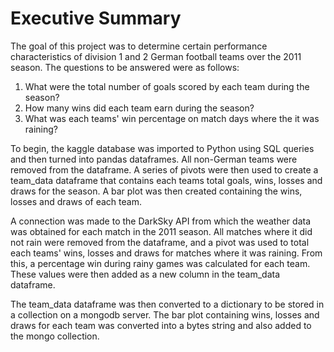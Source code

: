 # Executive Summary

The goal of this project was to determine certain performance characteristics of division 1 and 2 German football teams over the 2011 season. The questions to be answered were as follows:

1. What were the total number of goals scored by each team during the season?
2. How many wins did each team earn during the season?
3. What was each teams' win percentage on match days where the it was raining?

To begin, the kaggle database was imported to Python using SQL queries and then turned into pandas dataframes. All non-German teams were removed from the dataframe. A series of pivots were then used to create a team_data dataframe that contains each teams total goals, wins, losses and draws for the season. A bar plot was then created containing the wins, losses and draws of each team.

A connection was made to the DarkSky API from which the weather data was obtained for each match in the 2011 season. All matches where it did not rain were removed from the dataframe, and a pivot was used to total each teams' wins, losses and draws for matches where it was raining. From this, a percentage win during rainy games was calculated for each team. These values were then added as a new column in the team_data dataframe.

The team_data dataframe was then converted to a dictionary to be stored in a collection on a mongodb server. The bar plot containing wins, losses and draws for each team was converted into a bytes string and also added to the mongo collection.

